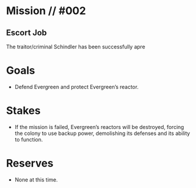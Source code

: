 # Mission // #002
## Escort Job

The traitor/criminal Schindler has been successfully apre

# Goals
- Defend Evergreen and protect Evergreen’s reactor.

# Stakes
- If the mission is failed, Evergreen’s reactors will be destroyed, forcing the colony to use backup power, demolishing its defenses and its ability to function.

# Reserves
- None at this time.
